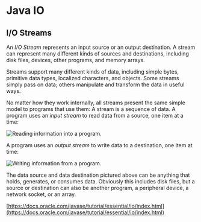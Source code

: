 # Java IO

## I/O Streams

An _I/O Stream_ represents an input source or an output destination. A stream can represent many different kinds of sources and destinations, including disk files, devices, other programs, and memory arrays.

Streams support many different kinds of data, including simple bytes, primitive data types, localized characters, and objects. Some streams simply pass on data; others manipulate and transform the data in useful ways.

No matter how they work internally, all streams present the same simple model to programs that use them: A stream is a sequence of data. A program uses an _input stream_ to read data from a source, one item at a time:

![Reading information into a program.](https://docs.oracle.com/javase/tutorial/figures/essential/io-ins.gif)



A program uses an _output stream_ to write data to a destination, one item at time:

![Writing information from a program.](https://docs.oracle.com/javase/tutorial/figures/essential/io-outs.gif)

The data source and data destination pictured above can be anything that holds, generates, or consumes data. Obviously this includes disk files, but a source or destination can also be another program, a peripheral device, a network socket, or an array.

[https://docs.oracle.com/javase/tutorial/essential/io/index.html](https://docs.oracle.com/javase/tutorial/essential/io/index.html)
